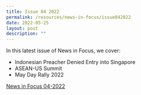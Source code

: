 ```yaml
---
title: Issue 04 2022
permalink: /resources/news-in-focus/issue042022
date: 2022-05-25
layout: post
description: ""
---
```


In this latest issue of News in Focus, we cover:

* Indonesian Preacher Denied Entry into Singapore
* ASEAN-US Summit
* May Day Rally 2022

[News in Focus 04-2022](/files/news-in-focus/2022/News%20in%20Focus%2004-2022.pdf)